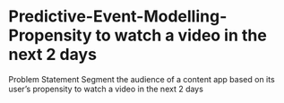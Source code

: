 # Predictive-Event-Modelling-Propensity to watch a video in the next 2 days

Problem Statement
Segment the audience of a content app based on its user’s propensity to watch a video in the next 2 days


